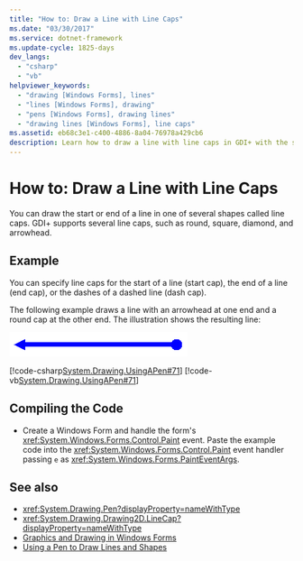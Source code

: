 ```yaml
---
title: "How to: Draw a Line with Line Caps"
ms.date: "03/30/2017"
ms.service: dotnet-framework
ms.update-cycle: 1825-days
dev_langs:
  - "csharp"
  - "vb"
helpviewer_keywords:
  - "drawing [Windows Forms], lines"
  - "lines [Windows Forms], drawing"
  - "pens [Windows Forms], drawing lines"
  - "drawing lines [Windows Forms], line caps"
ms.assetid: eb68c3e1-c400-4886-8a04-76978a429cb6
description: Learn how to draw a line with line caps in GDI+ with the supporting example, descriptions and links.
---
```

# How to: Draw a Line with Line Caps

You can draw the start or end of a line in one of several shapes called line caps. GDI+ supports several line caps, such as round, square, diamond, and arrowhead.

## Example

You can specify line caps for the start of a line (start cap), the end of a line (end cap), or the dashes of a dashed line (dash cap).

The following example draws a line with an arrowhead at one end and a round cap at the other end. The illustration shows the resulting line:

![Illustration that shows a line with a round cap.](./media/how-to-draw-a-line-with-line-caps/line-cap-arrowhead-example.gif)

[!code-csharp[System.Drawing.UsingAPen#71](~/samples/snippets/csharp/VS_Snippets_Winforms/System.Drawing.UsingAPen/CS/Class1.cs#71)]
[!code-vb[System.Drawing.UsingAPen#71](~/samples/snippets/visualbasic/VS_Snippets_Winforms/System.Drawing.UsingAPen/VB/Class1.vb#71)]

## Compiling the Code

- Create a Windows Form and handle the form's <xref:System.Windows.Forms.Control.Paint> event. Paste the example code into the <xref:System.Windows.Forms.Control.Paint> event handler passing `e` as <xref:System.Windows.Forms.PaintEventArgs>.

## See also

- <xref:System.Drawing.Pen?displayProperty=nameWithType>
- <xref:System.Drawing.Drawing2D.LineCap?displayProperty=nameWithType>
- [Graphics and Drawing in Windows Forms](graphics-and-drawing-in-windows-forms.md)
- [Using a Pen to Draw Lines and Shapes](using-a-pen-to-draw-lines-and-shapes.md)

